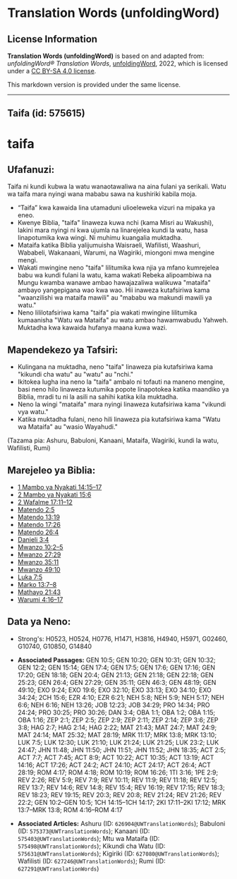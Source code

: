 # Translation Words (unfoldingWord)

## License Information

**Translation Words (unfoldingWord)** is based on and adapted from: _unfoldingWord® Translation Words_, [unfoldingWord](https://unfoldingword.org/utw), 2022, which is licensed under a [CC BY-SA 4.0 license](https://creativecommons.org/licenses/by-sa/4.0/legalcode.en).

This markdown version is provided under the same license.



--------------------------------

## Taifa (id: 575615)

taifa
=====

Ufafanuzi:
----------

Taifa ni kundi kubwa la watu wanaotawaliwa na aina fulani ya serikali. Watu wa taifa mara nyingi wana mababu sawa na kushiriki kabila moja.

* “Taifa” kwa kawaida lina utamaduni ulioeleweka vizuri na mipaka ya eneo.
* Kwenye Biblia, "taifa" linaweza kuwa nchi (kama Misri au Wakushi), lakini mara nyingi ni kwa ujumla na linarejelea kundi la watu, hasa linapotumika kwa wingi. Ni muhimu kuangalia muktadha.
* Mataifa katika Biblia yalijumuisha Waisraeli, Wafilisti, Waashuri, Wababeli, Wakanaani, Warumi, na Wagiriki, miongoni mwa mengine mengi.
* Wakati mwingine neno "taifa" lilitumika kwa njia ya mfano kumrejelea babu wa kundi fulani la watu, kama wakati Rebeka alipoambiwa na Mungu kwamba wanawe ambao hawajazaliwa walikuwa "mataifa" ambayo yangepigana wao kwa wao. Hii inaweza kutafsiriwa kama "waanzilishi wa mataifa mawili" au "mababu wa makundi mawili ya watu."
* Neno lililotafsiriwa kama "taifa" pia wakati mwingine lilitumika kumaanisha "Watu wa Mataifa" au watu ambao hawamwabudu Yahweh. Muktadha kwa kawaida hufanya maana kuwa wazi.

Mapendekezo ya Tafsiri:
-----------------------

* Kulingana na muktadha, neno "taifa" linaweza pia kutafsiriwa kama "kikundi cha watu" au "watu" au "nchi."
* Ikitokea lugha ina neno la "taifa" ambalo ni tofauti na maneno mengine, basi neno hilo linaweza kutumika popote linapotokea katika maandiko ya Biblia, mradi tu ni la asili na sahihi katika kila muktadha.
* Neno la wingi "mataifa" mara nyingi linaweza kutafsiriwa kama "vikundi vya watu."
* Katika muktadha fulani, neno hili linaweza pia kutafsiriwa kama "Watu wa Mataifa" au "wasio Wayahudi."

(Tazama pia: Ashuru, Babuloni, Kanaani, Mataifa, Wagiriki, kundi la watu, Wafilisti, Rumi)

Marejeleo ya Biblia:
--------------------

* [1 Mambo ya Nyakati 14:15–17](https://ref.ly/1Chr14:15-1Chr14:17)
* [2 Mambo ya Nyakati 15:6](https://ref.ly/2Chr15:6)
* [2 Wafalme 17:11–12](https://ref.ly/2Kgs17:11-2Kgs17:12)
* [Matendo 2:5](https://ref.ly/Acts2:5)
* [Matendo 13:19](https://ref.ly/Acts13:19)
* [Matendo 17:26](https://ref.ly/Acts17:26)
* [Matendo 26:4](https://ref.ly/Acts26:4)
* [Danieli 3:4](https://ref.ly/Dan3:4)
* [Mwanzo 10:2–5](https://ref.ly/Gen10:2-Gen10:5)
* [Mwanzo 27:29](https://ref.ly/Gen27:29)
* [Mwanzo 35:11](https://ref.ly/Gen35:11)
* [Mwanzo 49:10](https://ref.ly/Gen49:10)
* [Luka 7:5](https://ref.ly/Luke7:5)
* [Marko 13:7–8](https://ref.ly/Mark13:7-Mark13:8)
* [Mathayo 21:43](https://ref.ly/Matt21:43)
* [Warumi 4:16–17](https://ref.ly/Rom4:16-Rom4:17)

Data ya Neno:
-------------

* Strong's: H0523, H0524, H0776, H1471, H3816, H4940, H5971, G02460, G10740, G10850, G14840

* **Associated Passages:** GEN 10:5; GEN 10:20; GEN 10:31; GEN 10:32; GEN 12:2; GEN 15:14; GEN 17:4; GEN 17:5; GEN 17:6; GEN 17:16; GEN 17:20; GEN 18:18; GEN 20:4; GEN 21:13; GEN 21:18; GEN 22:18; GEN 25:23; GEN 26:4; GEN 27:29; GEN 35:11; GEN 46:3; GEN 48:19; GEN 49:10; EXO 9:24; EXO 19:6; EXO 32:10; EXO 33:13; EXO 34:10; EXO 34:24; 2CH 15:6; EZR 4:10; EZR 6:21; NEH 5:8; NEH 5:9; NEH 5:17; NEH 6:6; NEH 6:16; NEH 13:26; JOB 12:23; JOB 34:29; PRO 14:34; PRO 24:24; PRO 30:25; PRO 30:26; DAN 3:4; OBA 1:1; OBA 1:2; OBA 1:15; OBA 1:16; ZEP 2:1; ZEP 2:5; ZEP 2:9; ZEP 2:11; ZEP 2:14; ZEP 3:6; ZEP 3:8; HAG 2:7; HAG 2:14; HAG 2:22; MAT 21:43; MAT 24:7; MAT 24:9; MAT 24:14; MAT 25:32; MAT 28:19; MRK 11:17; MRK 13:8; MRK 13:10; LUK 7:5; LUK 12:30; LUK 21:10; LUK 21:24; LUK 21:25; LUK 23:2; LUK 24:47; JHN 11:48; JHN 11:50; JHN 11:51; JHN 11:52; JHN 18:35; ACT 2:5; ACT 7:7; ACT 7:45; ACT 8:9; ACT 10:22; ACT 10:35; ACT 13:19; ACT 14:16; ACT 17:26; ACT 24:2; ACT 24:10; ACT 24:17; ACT 26:4; ACT 28:19; ROM 4:17; ROM 4:18; ROM 10:19; ROM 16:26; 1TI 3:16; 1PE 2:9; REV 2:26; REV 5:9; REV 7:9; REV 10:11; REV 11:9; REV 11:18; REV 12:5; REV 13:7; REV 14:6; REV 14:8; REV 15:4; REV 16:19; REV 17:15; REV 18:3; REV 18:23; REV 19:15; REV 20:3; REV 20:8; REV 21:24; REV 21:26; REV 22:2; GEN 10:2–GEN 10:5; 1CH 14:15–1CH 14:17; 2KI 17:11–2KI 17:12; MRK 13:7–MRK 13:8; ROM 4:16–ROM 4:17
* **Associated Articles:** Ashuru (ID: `626904@UWTranslationWords`); Babuloni (ID: `575373@UWTranslationWords`); Kanaani (ID: `575403@UWTranslationWords`); Mtu wa Mataifa (ID: `575498@UWTranslationWords`); Kikundi cha Watu (ID: `575631@UWTranslationWords`); Kigiriki (ID: `627080@UWTranslationWords`); Wafilisti (ID: `627246@UWTranslationWords`); Rumi (ID: `627291@UWTranslationWords`)

